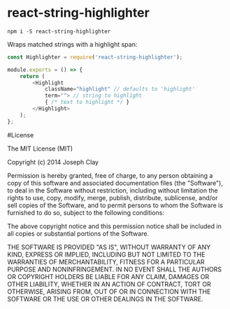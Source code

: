 # react-string-highlighter

`npm i -S react-string-highlighter`

Wraps matched strings with a highlight span:

```js
const Highlighter = require('react-string-highlighter');

module.exports = () => {
    return (
        <Highlight
            className="highlight" // defaults to 'highlight'
            term=""> // string to highlight
            { /* text to highlight */ }
        </Highlight>
    );
};
```

#License

The MIT License (MIT)

Copyright (c) 2014 Joseph Clay

Permission is hereby granted, free of charge, to any person obtaining a copy
of this software and associated documentation files (the "Software"), to deal
in the Software without restriction, including without limitation the rights
to use, copy, modify, merge, publish, distribute, sublicense, and/or sell
copies of the Software, and to permit persons to whom the Software is
furnished to do so, subject to the following conditions:

The above copyright notice and this permission notice shall be included in
all copies or substantial portions of the Software.

THE SOFTWARE IS PROVIDED "AS IS", WITHOUT WARRANTY OF ANY KIND, EXPRESS OR
IMPLIED, INCLUDING BUT NOT LIMITED TO THE WARRANTIES OF MERCHANTABILITY,
FITNESS FOR A PARTICULAR PURPOSE AND NONINFRINGEMENT.  IN NO EVENT SHALL THE
AUTHORS OR COPYRIGHT HOLDERS BE LIABLE FOR ANY CLAIM, DAMAGES OR OTHER
LIABILITY, WHETHER IN AN ACTION OF CONTRACT, TORT OR OTHERWISE, ARISING FROM,
OUT OF OR IN CONNECTION WITH THE SOFTWARE OR THE USE OR OTHER DEALINGS IN
THE SOFTWARE.
